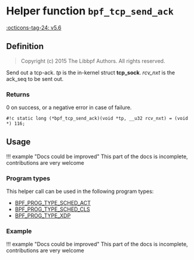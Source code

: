 # Helper function `bpf_tcp_send_ack`

<!-- [FEATURE_TAG](bpf_tcp_send_ack) -->
[:octicons-tag-24: v5.6](https://github.com/torvalds/linux/commit/206057fe020ac5c037d5e2dd6562a9bd216ec765)
<!-- [/FEATURE_TAG] -->

## Definition

> Copyright (c) 2015 The Libbpf Authors. All rights reserved.


<!-- [HELPER_FUNC_DEF] -->
Send out a tcp-ack. _tp_ is the in-kernel struct **tcp_sock**. _rcv_nxt_ is the ack_seq to be sent out.

### Returns

0 on success, or a negative error in case of failure.

`#!c static long (*bpf_tcp_send_ack)(void *tp, __u32 rcv_nxt) = (void *) 116;`
<!-- [/HELPER_FUNC_DEF] -->

## Usage

!!! example "Docs could be improved"
    This part of the docs is incomplete, contributions are very welcome

### Program types

This helper call can be used in the following program types:

<!-- DO NOT EDIT MANUALLY -->
<!-- [HELPER_FUNC_PROG_REF] -->
 * [BPF_PROG_TYPE_SCHED_ACT](../program-type/BPF_PROG_TYPE_SCHED_ACT.md)
 * [BPF_PROG_TYPE_SCHED_CLS](../program-type/BPF_PROG_TYPE_SCHED_CLS.md)
 * [BPF_PROG_TYPE_XDP](../program-type/BPF_PROG_TYPE_XDP.md)
<!-- [/HELPER_FUNC_PROG_REF] -->

### Example

!!! example "Docs could be improved"
    This part of the docs is incomplete, contributions are very welcome
